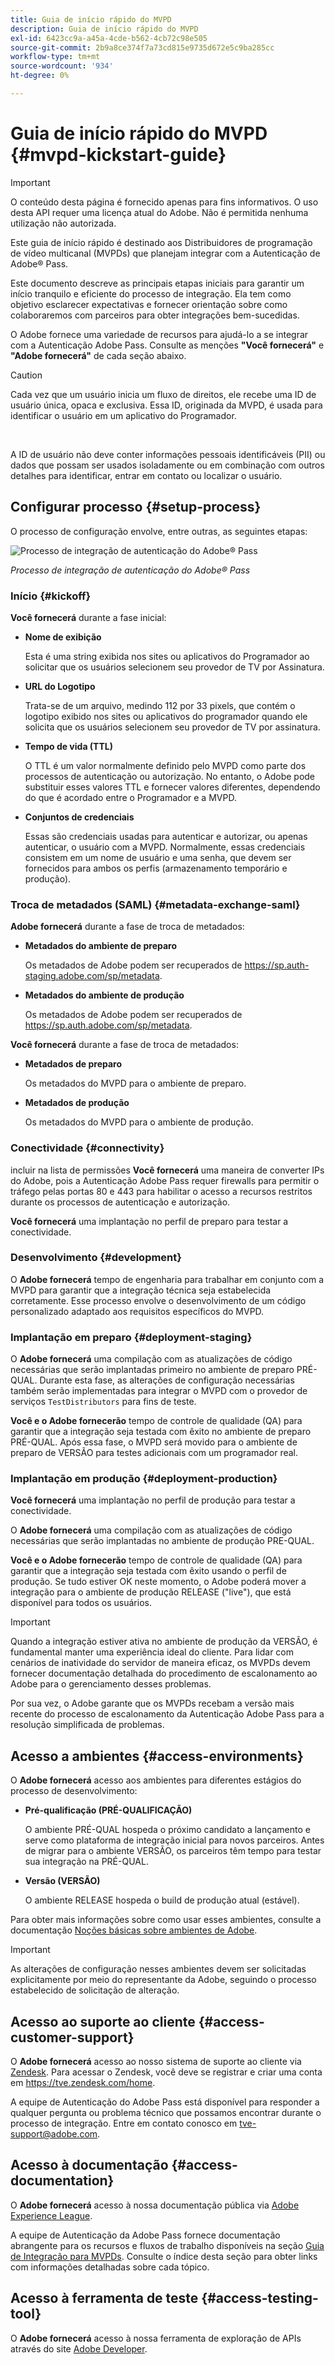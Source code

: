 ```yaml
---
title: Guia de início rápido do MVPD
description: Guia de início rápido do MVPD
exl-id: 6423cc9a-a45a-4cde-b562-4cb72c98e505
source-git-commit: 2b9a8ce374f7a73cd815e9735d672e5c9ba285cc
workflow-type: tm+mt
source-wordcount: '934'
ht-degree: 0%

---
```


# Guia de início rápido do MVPD {#mvpd-kickstart-guide}

>[!IMPORTANT]
>
> O conteúdo desta página é fornecido apenas para fins informativos. O uso desta API requer uma licença atual do Adobe. Não é permitida nenhuma utilização não autorizada.

Este guia de início rápido é destinado aos Distribuidores de programação de vídeo multicanal (MVPDs) que planejam integrar com a Autenticação de Adobe® Pass.

Este documento descreve as principais etapas iniciais para garantir um início tranquilo e eficiente do processo de integração. Ela tem como objetivo esclarecer expectativas e fornecer orientação sobre como colaboraremos com parceiros para obter integrações bem-sucedidas.

O Adobe fornece uma variedade de recursos para ajudá-lo a se integrar com a Autenticação Adobe Pass. Consulte as menções **&quot;Você fornecerá&quot;** e **&quot;Adobe fornecerá&quot;** de cada seção abaixo.

>[!CAUTION]
>
> Cada vez que um usuário inicia um fluxo de direitos, ele recebe uma ID de usuário única, opaca e exclusiva. Essa ID, originada da MVPD, é usada para identificar o usuário em um aplicativo do Programador.
>
> <br/>
>
> A ID de usuário não deve conter informações pessoais identificáveis (PII) ou dados que possam ser usados isoladamente ou em combinação com outros detalhes para identificar, entrar em contato ou localizar o usuário.

## Configurar processo {#setup-process}

O processo de configuração envolve, entre outras, as seguintes etapas:

![Processo de integração de autenticação do Adobe® Pass](../assets/mvpd-int-lifecycle.png)

*Processo de integração de autenticação do Adobe® Pass*

### Início {#kickoff}

**Você fornecerá** durante a fase inicial:

* **Nome de exibição**

  Esta é uma string exibida nos sites ou aplicativos do Programador ao solicitar que os usuários selecionem seu provedor de TV por Assinatura.

* **URL do Logotipo**

  Trata-se de um arquivo, medindo 112 por 33 pixels, que contém o logotipo exibido nos sites ou aplicativos do programador quando ele solicita que os usuários selecionem seu provedor de TV por assinatura.

* **Tempo de vida (TTL)**

  O TTL é um valor normalmente definido pelo MVPD como parte dos processos de autenticação ou autorização. No entanto, o Adobe pode substituir esses valores TTL e fornecer valores diferentes, dependendo do que é acordado entre o Programador e a MVPD.

* **Conjuntos de credenciais**

  Essas são credenciais usadas para autenticar e autorizar, ou apenas autenticar, o usuário com a MVPD. Normalmente, essas credenciais consistem em um nome de usuário e uma senha, que devem ser fornecidos para ambos os perfis (armazenamento temporário e produção).

### Troca de metadados (SAML) {#metadata-exchange-saml}

**Adobe fornecerá** durante a fase de troca de metadados:

* **Metadados do ambiente de preparo**

  Os metadados de Adobe podem ser recuperados de https://sp.auth-staging.adobe.com/sp/metadata.

* **Metadados do ambiente de produção**

  Os metadados de Adobe podem ser recuperados de https://sp.auth.adobe.com/sp/metadata.

**Você fornecerá** durante a fase de troca de metadados:

* **Metadados de preparo**

  Os metadados do MVPD para o ambiente de preparo.

* **Metadados de produção**

  Os metadados do MVPD para o ambiente de produção.

### Conectividade {#connectivity}

incluir na lista de permissões **Você fornecerá** uma maneira de converter IPs do Adobe, pois a Autenticação Adobe Pass requer firewalls para permitir o tráfego pelas portas 80 e 443 para habilitar o acesso a recursos restritos durante os processos de autenticação e autorização.

**Você fornecerá** uma implantação no perfil de preparo para testar a conectividade.

### Desenvolvimento {#development}

O **Adobe fornecerá** tempo de engenharia para trabalhar em conjunto com a MVPD para garantir que a integração técnica seja estabelecida corretamente. Esse processo envolve o desenvolvimento de um código personalizado adaptado aos requisitos específicos do MVPD.

### Implantação em preparo {#deployment-staging}

O **Adobe fornecerá** uma compilação com as atualizações de código necessárias que serão implantadas primeiro no ambiente de preparo PRÉ-QUAL. Durante esta fase, as alterações de configuração necessárias também serão implementadas para integrar o MVPD com o provedor de serviços `TestDistributors` para fins de teste.

**Você e o Adobe fornecerão** tempo de controle de qualidade (QA) para garantir que a integração seja testada com êxito no ambiente de preparo PRÉ-QUAL. Após essa fase, o MVPD será movido para o ambiente de preparo de VERSÃO para testes adicionais com um programador real.

### Implantação em produção {#deployment-production}

**Você fornecerá** uma implantação no perfil de produção para testar a conectividade.

O **Adobe fornecerá** uma compilação com as atualizações de código necessárias que serão implantadas no ambiente de produção PRE-QUAL.

**Você e o Adobe fornecerão** tempo de controle de qualidade (QA) para garantir que a integração seja testada com êxito usando o perfil de produção. Se tudo estiver OK neste momento, o Adobe poderá mover a integração para o ambiente de produção RELEASE (&quot;live&quot;), que está disponível para todos os usuários.

>[!IMPORTANT]
>
> Quando a integração estiver ativa no ambiente de produção da VERSÃO, é fundamental manter uma experiência ideal do cliente. Para lidar com cenários de inatividade do servidor de maneira eficaz, os MVPDs devem fornecer documentação detalhada do procedimento de escalonamento ao Adobe para o gerenciamento desses problemas.
>
> Por sua vez, o Adobe garante que os MVPDs recebam a versão mais recente do processo de escalonamento da Autenticação Adobe Pass para a resolução simplificada de problemas.

## Acesso a ambientes {#access-environments}

O **Adobe fornecerá** acesso aos ambientes para diferentes estágios do processo de desenvolvimento:

* **Pré-qualificação (PRÉ-QUALIFICAÇÃO)**

  O ambiente PRÉ-QUAL hospeda o próximo candidato a lançamento e serve como plataforma de integração inicial para novos parceiros. Antes de migrar para o ambiente VERSÃO, os parceiros têm tempo para testar sua integração na PRÉ-QUAL.

* **Versão (VERSÃO)**

  O ambiente RELEASE hospeda o build de produção atual (estável).

Para obter mais informações sobre como usar esses ambientes, consulte a documentação [Noções básicas sobre ambientes de Adobe](/help/authentication/notes-technical/environments/understanding-the-adobe-environments.md).

>[!IMPORTANT]
> 
> As alterações de configuração nesses ambientes devem ser solicitadas explicitamente por meio do representante da Adobe, seguindo o processo estabelecido de solicitação de alteração.

## Acesso ao suporte ao cliente {#access-customer-support}

O **Adobe fornecerá** acesso ao nosso sistema de suporte ao cliente via [Zendesk](https://tve.zendesk.com/home). Para acessar o Zendesk, você deve se registrar e criar uma conta em https://tve.zendesk.com/home.

A equipe de Autenticação do Adobe Pass está disponível para responder a qualquer pergunta ou problema técnico que possamos encontrar durante o processo de integração. Entre em contato conosco em [tve-support@adobe.com](mailto:tve-support@adobe.com).

## Acesso à documentação {#access-documentation}

O **Adobe fornecerá** acesso à nossa documentação pública via [Adobe Experience League](https://experienceleague.adobe.com/pt-br/docs/pass/authentication/home).

A equipe de Autenticação da Adobe Pass fornece documentação abrangente para os recursos e fluxos de trabalho disponíveis na seção [Guia de Integração para MVPDs](/help/authentication/integration-guide-mvpds/mvpd-integration-guide-overview.md). Consulte o índice desta seção para obter links com informações detalhadas sobre cada tópico.

## Acesso à ferramenta de teste {#access-testing-tool}

O **Adobe fornecerá** acesso à nossa ferramenta de exploração de APIs através do site [Adobe Developer](https://developer.adobe.com/adobe-pass/).

